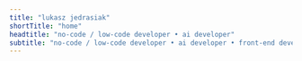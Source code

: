 ```yaml
---
title: "lukasz jedrasiak"
shortTitle: "home"
headtitle: "no-code / low-code developer • ai developer"
subtitle: "no-code / low-code developer • ai developer • front-end developer • maker"
---
```

